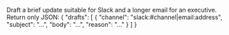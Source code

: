 Draft a brief update suitable for Slack and a longer email for an executive.
Return only JSON:
{ "drafts": [ { "channel": "slack:#channel|email:address", "subject": "...", "body": "...", "reason": "..." } ] }

